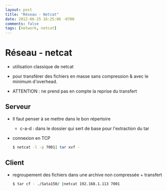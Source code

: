 ```yaml
---
layout: post
title: "Réseau - Netcat"
date: 2012-06-25 16:25:06 -0700
comments: false
tags: [network, netcat]
---
```


# Réseau - netcat

* utilisation classique de netcat

* pour transférer des fichiers en masse sans compression & avec le minimum d'overhead.
* ATTENTION : ne prend pas en compte la reprise du transfert

## Serveur

* Il faut penser à se mettre dans le bon répertoire
	* c-a-d : dans le dossier qui sert de base pour l'extraction du tar
* connexion en TCP

	```bash
	$ netcat -l -p 7001| tar xvf -
	```

## Client

* regroupement des fichiers dans une archive non compressée + transfert

	```bash
	$ tar cf - ./Sata150/ |netcat 192.168.1.113 7001
	```
